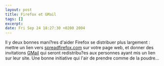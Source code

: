 ```yaml
--- 
layout: post
title: Firefox et GMail
tags: []
excerpt:
date: Fri Sep 24 18:27:30 +0200 2004
---
```

Il y deux bonnes mani?res d'aider Firefox   se distribuer plus largement : mettre un lien vers <a href="http://spreadfirefox.com"  hreflang="en">spreadfirefox.com</a> sur votre page web, et donner des invitations   <a href="http://gmail.google.com" hreflang="en">GMail</a> qui seront redistribu?es aux personnes ayant mis un lien sur leur site. Une bonne initiative qui   l'air de prendre comme de la poudre...
